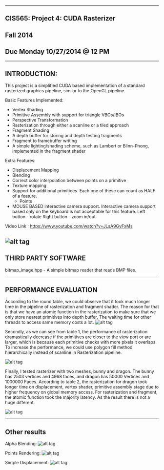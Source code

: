 ﻿-------------------------------------------------------------------------------
CIS565: Project 4: CUDA Rasterizer
-------------------------------------------------------------------------------
Fall 2014
-------------------------------------------------------------------------------
Due Monday 10/27/2014 @ 12 PM
-------------------------------------------------------------------------------

-------------------------------------------------------------------------------
INTRODUCTION:
-------------------------------------------------------------------------------
This project is a simplified CUDA based implementation of a standard rasterized graphics pipeline, similar to the OpenGL pipeline. 

Basic Features Implemented:
* Vertex Shading
* Primitive Assembly with support for triangle VBOs/IBOs
* Perspective Transformation
* Rasterization through either a scanline or a tiled approach
* Fragment Shading
* A depth buffer for storing and depth testing fragments
* Fragment to framebuffer writing
* A simple lighting/shading scheme, such as Lambert or Blinn-Phong, implemented in the fragment shader

Extra Features:
* Displacement Mapping
* Blending
* Correct color interpolation between points on a primitive
* Texture mapping
* Support for additional primitices. Each one of these can count as HALF of a feature.
   * Points
* MOUSE BASED interactive camera support. Interactive camera support based only on the keyboard is not acceptable for this feature.
	Left button - rotate
	Right button - zoom in/out

Video Link : https://www.youtube.com/watch?v=JLsA9GvFxMs

![alt tag](https://github.com/zxm5010/Project4-Rasterizer/blob/master/random_render.jpg)
-------------------------------------------------------------------------------
THIRD PARTY SOFTWARE
-------------------------------------------------------------------------------

bitmap_image.hpp - A simple bitmap reader that reads BMP files.

-------------------------------------------------------------------------------
PERFORMANCE EVALUATION
-------------------------------------------------------------------------------
According to the round table, we could observe that it took much longer time in the pipeline of rasterization and fragment shader. The reason for that is that we have an atomic function in the rasterization to make sure that we only store nearest primitives into depth buffer. The waiting time for other threads to access same memory costs a lot.
![alt tag](https://github.com/zxm5010/Project4-Rasterizer/blob/master/pipeline_timing.jpg)

Secondly, as we can see from table 1, the performance of rasterization dramastically decrease if the primitives are closer to the view port or are larger, which is because each primitive checks with more pixels it overlaps. To increase the performance, we could use polygon fill method hierarchically instead of scanline in Rasterization pipeline. 

![alt tag](https://github.com/zxm5010/Project4-Rasterizer/blob/master/table1.jpg)


Finally, I tested rasterizer with two meshes, bunny and dragon. The bunny has 2503 vertices and 4968 faces, and dragon has 50000 Vertices and 1000000 Faces. According to table 2, the rasterization for dragon took longer time on displacement, vertex shader, primitive assembly stage due to higher frequency on global memory access. For rasterization and fragment, the atomic function took the majority latency. As the result there is not a huge different. 

![alt tag](https://github.com/zxm5010/Project4-Rasterizer/blob/master/table3.jpg)

-------------------------------------------------------------------------------
Other results
-------------------------------------------------------------------------------
Alpha Blending:
![alt tag](https://github.com/zxm5010/Project4-Rasterizer/blob/master/alpha_blending.jpg)

Points Rendering:
![alt tag](https://github.com/zxm5010/Project4-Rasterizer/blob/master/renders/points.jpg)

Simple Displacement:
![alt tag](https://github.com/zxm5010/Project4-Rasterizer/blob/master/simple_displacement.jpg)

